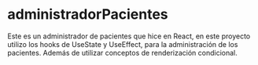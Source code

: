 # administradorPacientes
Este es un administrador de pacientes que hice en React, en este proyecto utilizo los hooks de UseState y UseEffect, para la administración de los pacientes. Además de utilizar conceptos de renderización condicional. 
